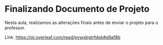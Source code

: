 # Finalizando Documento de Projeto

Nesta aula, realizamos as alterações finais antes de enviar o projeto para o professor.

Link: https://pt.overleaf.com/read/pvwxbgtrfdpk#a9af8b
